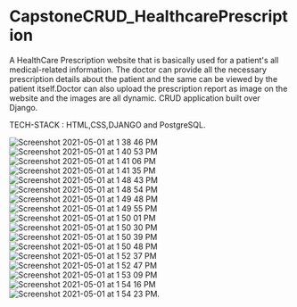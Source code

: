 # CapstoneCRUD_HealthcarePrescription
A HealthCare Prescription website that is basically used for a patient's all medical-related information. The doctor can provide all the necessary prescription details about the patient and the same can be viewed by the patient itself.Doctor can also upload the prescription report as image on the website and the images are all dynamic. CRUD application built over Django.

TECH-STACK : HTML,CSS,DJANGO and PostgreSQL.

![Screenshot 2021-05-01 at 1 38 46 PM](https://user-images.githubusercontent.com/44583018/116776221-f0f62400-aa84-11eb-82a9-a6ff8ba33eba.png)
![Screenshot 2021-05-01 at 1 40 53 PM](https://user-images.githubusercontent.com/44583018/116776227-f3587e00-aa84-11eb-956b-0b8294af7e56.png)
![Screenshot 2021-05-01 at 1 41 06 PM](https://user-images.githubusercontent.com/44583018/116776231-f5224180-aa84-11eb-9c9c-0acb99913cf9.png)
![Screenshot 2021-05-01 at 1 41 35 PM](https://user-images.githubusercontent.com/44583018/116776235-f7849b80-aa84-11eb-9dd3-1dc553f81593.png)
![Screenshot 2021-05-01 at 1 48 43 PM](https://user-images.githubusercontent.com/44583018/116776236-f9e6f580-aa84-11eb-8cd0-56ae442297bb.png)
![Screenshot 2021-05-01 at 1 48 54 PM](https://user-images.githubusercontent.com/44583018/116776240-ffdcd680-aa84-11eb-921b-56e23040b707.png)
![Screenshot 2021-05-01 at 1 49 48 PM](https://user-images.githubusercontent.com/44583018/116776243-02d7c700-aa85-11eb-8409-602334ca6252.png)
![Screenshot 2021-05-01 at 1 49 55 PM](https://user-images.githubusercontent.com/44583018/116776254-108d4c80-aa85-11eb-9247-86613ccc7e1a.png)
![Screenshot 2021-05-01 at 1 50 01 PM](https://user-images.githubusercontent.com/44583018/116776258-12efa680-aa85-11eb-993a-4752b39d3bb2.png)
![Screenshot 2021-05-01 at 1 50 30 PM](https://user-images.githubusercontent.com/44583018/116776261-15ea9700-aa85-11eb-9969-d861bd01de5e.png)
![Screenshot 2021-05-01 at 1 50 39 PM](https://user-images.githubusercontent.com/44583018/116776265-184cf100-aa85-11eb-9bab-ee0a2ddbf662.png)
![Screenshot 2021-05-01 at 1 50 48 PM](https://user-images.githubusercontent.com/44583018/116776267-1b47e180-aa85-11eb-944b-939e22216403.png)
![Screenshot 2021-05-01 at 1 52 37 PM](https://user-images.githubusercontent.com/44583018/116776271-1edb6880-aa85-11eb-97d9-86906cb00bf3.png)
![Screenshot 2021-05-01 at 1 52 47 PM](https://user-images.githubusercontent.com/44583018/116776278-21d65900-aa85-11eb-96c3-c37c80436b20.png)
![Screenshot 2021-05-01 at 1 53 09 PM](https://user-images.githubusercontent.com/44583018/116776280-2438b300-aa85-11eb-957e-a9236a460975.png)
![Screenshot 2021-05-01 at 1 54 16 PM](https://user-images.githubusercontent.com/44583018/116776281-269b0d00-aa85-11eb-9dc4-f09a79976277.png)
![Screenshot 2021-05-01 at 1 54 23 PM](https://user-images.githubusercontent.com/44583018/116776282-28fd6700-aa85-11eb-9fd4-9afd8e59a0ef.png).

